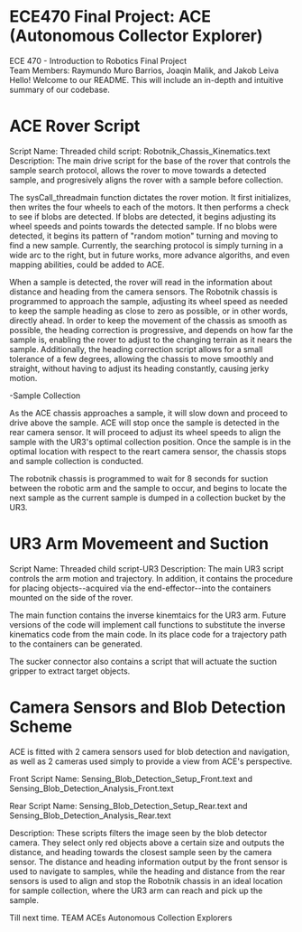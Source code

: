 # ECE470 Final Project: ACE (Autonomous Collector Explorer)
ECE 470 - Introduction to Robotics Final Project  
Team Members: Raymundo Muro Barrios, Joaqin Malik, and Jakob Leiva  
Hello! Welcome to our README. This will include an in-depth and intuitive summary of our codebase.  


# ACE Rover Script
Script Name: Threaded child script: Robotnik_Chassis_Kinematics.text  
Description: The main drive script for the base of the rover that controls the sample search protocol, allows the rover to move towards a detected sample, and progresively aligns the rover with a sample before collection. 

The sysCall_threadmain function dictates the rover motion. It first initializes, then writes the four wheels to each of the motors. 
It then performs a check to see if blobs are detected. If blobs are detected, it begins adjusting its wheel speeds and points towards the detected sample. If no blobs were detected, it begins its pattern of "random motion" turning and moving to find a new sample. Currently, the searching protocol is simply turning in a wide arc to the right, but in future works, more advance algoriths, and even mapping abilities, could be added to ACE.

When a sample is detected, the rover will read in the information about distance and heading from the camera sensors. The Robotnik chassis is programmed to approach the sample, adjusting its wheel speed as needed to keep the sample heading as close to zero as possible, or in other words, directly ahead. In order to keep the movement of the chassis as smooth as possible, the heading correction is progressive, and depends on how far the sample is, enabling the rover to adjust to the changing terrain as it nears the sample. Additionally, the heading correction script allows for a small tolerance of a few degrees, allowing the chassis to move smoothly and straight, without having to adjust its heading constantly, causing jerky motion. 

-Sample Collection

As the ACE chassis approaches a sample, it will slow down and proceed to drive above the sample. ACE will stop once the sample is detected in the rear camera sensor. It will proceed to adjust its wheel speeds to align the sample with the UR3's optimal collection position. Once the sample is in the optimal location with respect to the reart camera sensor, the chassis stops and sample collection is conducted. 

The robotnik chassis is programmed to wait for 8 seconds for suction between the robotic arm and the sample to occur, and begins to locate the next sample as the current sample is dumped in a collection bucket by the UR3.

# UR3 Arm Movemeent and Suction
Script Name: Threaded child script-UR3
Description: The main UR3 script controls the arm motion and trajectory. In addition, it contains the procedure for placing objects--acquired via the end-effector--into the containers mounted on the side of the rover.

The main function contains the inverse kinemtaics for the UR3 arm. Future versions of the code will implement call functions to substitute the inverse kinematics code from the main code. In its place code for a trajectory path to the containers can be generated.

The sucker connector also contains a script that will actuate the suction gripper to extract target objects.


# Camera Sensors and Blob Detection Scheme
ACE is fitted with 2 camera sensors used for blob detection and navigation, as well as 2 cameras used simply to provide a view from ACE's perspective.

Front Script Name: Sensing_Blob_Detection_Setup_Front.text and Sensing_Blob_Detection_Analysis_Front.text

Rear Script Name: Sensing_Blob_Detection_Setup_Rear.text and Sensing_Blob_Detection_Analysis_Rear.text

Description: These scripts filters the image seen by the blob detector camera. They select only red objects above a certain size and outputs the distance, and heading towards the closest sample seen by the camera sensor.
The distance and heading information output by the front sensor is used to navigate to samples, while the heading and distance from the rear sensors is used to align and stop the Robotnik chassis in an ideal location for sample collection, where the UR3 arm can reach and pick up the sample.


Till next time.
TEAM ACEs
Autonomous Collection Explorers
